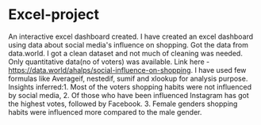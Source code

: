 # Excel-project
An interactive excel dashboard created. I have created an excel dashboard using data about social media's influence on shopping. Got the data from data.world. I got a clean dataset and not much of cleaning was needed. Only quantitative data(no of voters) was available. Link here - https://data.world/ahalps/social-influence-on-shopping. I have used few formulas like Averageif, nestedif, sumif and xlookup for analysis purpose. Insights inferred:1. Most of the voters shopping habits were not influenced by social media, 2. Of those who have been influenced Instagram has got the highest votes, followed by Facebook. 3. Female genders shopping habits were influenced more compared to the male gender.

